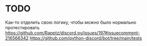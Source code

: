 # TODO

Как-то отделить свою логику, чтобы можно было нормально протестировать
https://github.com/Rapptz/discord.py/issues/197#issuecomment-216566342
https://github.com/python-discord/bot/tree/main/tests
